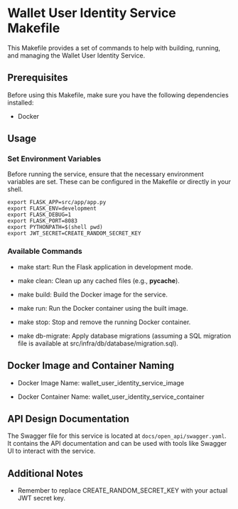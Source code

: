 # Wallet User Identity Service Makefile

This Makefile provides a set of commands to help with building, running, and managing the Wallet User Identity Service.

## Prerequisites

Before using this Makefile, make sure you have the following dependencies installed:

- Docker

## Usage

### Set Environment Variables

Before running the service, ensure that the necessary environment variables are set. These can be configured in the Makefile or directly in your shell.
```
export FLASK_APP=src/app/app.py
export FLASK_ENV=development
export FLASK_DEBUG=1
export FLASK_PORT=8083
export PYTHONPATH=$(shell pwd)
export JWT_SECRET=CREATE_RANDOM_SECRET_KEY
```

### Available Commands

- make start: Run the Flask application in development mode.

- make clean: Clean up any cached files (e.g., __pycache__).

- make build: Build the Docker image for the service.

- make run: Run the Docker container using the built image.

- make stop: Stop and remove the running Docker container.

- make db-migrate: Apply database migrations (assuming a SQL migration file is available at src/infra/db/database/migration.sql).

## Docker Image and Container Naming

- Docker Image Name: wallet_user_identity_service_image

- Docker Container Name: wallet_user_identity_service_container

## API Design Documentation

The Swagger file for this service is located at `docs/open_api/swagger.yaml`. It contains the API documentation and can be used with tools like Swagger UI to interact with the service.

## Additional Notes

- Remember to replace CREATE_RANDOM_SECRET_KEY with your actual JWT secret key.
